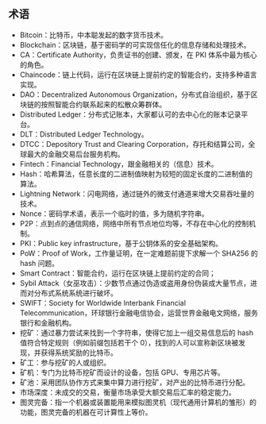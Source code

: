 ## 术语

* Bitcoin：比特币，中本聪发起的数字货币技术。
* Blockchain：区块链，基于密码学的可实现信任化的信息存储和处理技术。
* CA：Certificate Authority，负责证书的创建、颁发，在 PKI 体系中最为核心的角色。
* Chaincode：链上代码，运行在区块链上提前约定的智能合约，支持多种语言实现。
* DAO：Decentralized Autonomous Organization，分布式自治组织，基于区块链的按照智能合约联系起来的松散众筹群体。
* Distributed Ledger：分布式记账本，大家都认可的去中心化的账本记录平台。
* DLT：Distributed Ledger Technology。
* DTCC：Depository Trust and Clearing Corporation，存托和结算公司，全球最大的金融交易后台服务机构。
* Fintech：Financial Technology，跟金融相关的（信息）技术。
* Hash：哈希算法，任意长度的二进制值映射为较短的固定长度的二进制值的算法。
* Lightning Network：闪电网络，通过链外的微支付通道来增大交易吞吐量的技术。
* Nonce：密码学术语，表示一个临时的值，多为随机字符串。
* P2P：点到点的通信网络，网络中所有节点地位均等，不存在中心化的控制机制。
* PKI：Public key infrastructure，基于公钥体系的安全基础架构。
* PoW：Proof of Work，工作量证明，在一定难题前提下求解一个 SHA256 的 hash 问题。
* Smart Contract：智能合约，运行在区块链上提前约定的合同；
* Sybil Attack（女巫攻击）：少数节点通过伪造或盗用身份伪装成大量节点，进而对分布式系统系统进行破坏。
* SWIFT：Society for Worldwide Interbank Financial Telecommunication，环球银行金融电信协会，运营世界金融电文网络，服务银行和金融机构。
* 挖矿：通过暴力尝试来找到一个字符串，使得它加上一组交易信息后的 hash 值符合特定规则（例如前缀包括若干个 0），找到的人可以宣称新区块被发现，并获得系统奖励的比特币。
* 矿工：参与挖矿的人或组织。
* 矿机：专门为比特币挖矿而设计的设备，包括 GPU、专用芯片等。
* 矿池：采用团队协作方式来集中算力进行挖矿，对产出的比特币进行分配。
* 市场深度：未成交的交易，衡量市场承受大额交易后汇率的稳定能力。
* 图灵完备：指一个机器或装置能用来模拟图灵机（现代通用计算机的雏形）的功能，图灵完备的机器在可计算性上等价。
